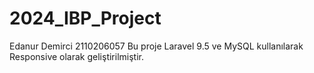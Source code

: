 # 2024_IBP_Project
 Edanur Demirci 2110206057
 Bu proje Laravel 9.5 ve MySQL kullanılarak Responsive olarak geliştirilmiştir.

